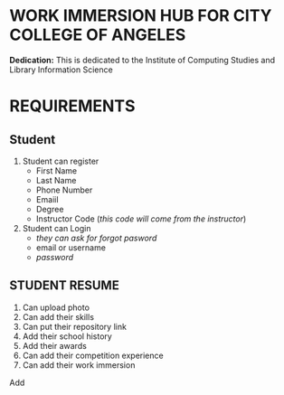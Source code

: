 # WORK IMMERSION HUB FOR CITY COLLEGE OF ANGELES 

**Dedication:** This is dedicated to the Institute of Computing Studies and Library Information Science 

# REQUIREMENTS

## Student
1. Student can register
    - First Name
    - Last Name
    - Phone Number
    - Emaiil
    - Degree
    - Instructor Code (*this code will come from the instructor*)
2. Student can Login
    - *they can ask for forgot pasword*
    - email or username
    - *password*

## STUDENT RESUME
1. Can upload photo
2. Can add their skills 
3. Can put their repository link
4. Add their school history
5. Add their awards 
6. Can add their competition experience
7. Can add their work immersion


Add
